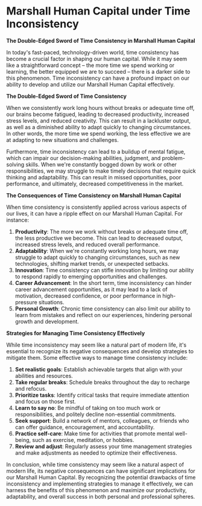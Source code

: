 # Marshall Human Capital under Time Inconsistency

**The Double-Edged Sword of Time Consistency in Marshall Human Capital**

In today's fast-paced, technology-driven world, time consistency has become a crucial factor in shaping our human capital. While it may seem like a straightforward concept – the more time we spend working or learning, the better equipped we are to succeed – there is a darker side to this phenomenon. Time inconsistency can have a profound impact on our ability to develop and utilize our Marshall Human Capital effectively.

**The Double-Edged Sword of Time Consistency**

When we consistently work long hours without breaks or adequate time off, our brains become fatigued, leading to decreased productivity, increased stress levels, and reduced creativity. This can result in a lackluster output, as well as a diminished ability to adapt quickly to changing circumstances. In other words, the more time we spend working, the less effective we are at adapting to new situations and challenges.

Furthermore, time inconsistency can lead to a buildup of mental fatigue, which can impair our decision-making abilities, judgment, and problem-solving skills. When we're constantly bogged down by work or other responsibilities, we may struggle to make timely decisions that require quick thinking and adaptability. This can result in missed opportunities, poor performance, and ultimately, decreased competitiveness in the market.

**The Consequences of Time Consistency on Marshall Human Capital**

When time consistency is consistently applied across various aspects of our lives, it can have a ripple effect on our Marshall Human Capital. For instance:

1. **Productivity**: The more we work without breaks or adequate time off, the less productive we become. This can lead to decreased output, increased stress levels, and reduced overall performance.
2. **Adaptability**: When we're constantly working long hours, we may struggle to adapt quickly to changing circumstances, such as new technologies, shifting market trends, or unexpected setbacks.
3. **Innovation**: Time consistency can stifle innovation by limiting our ability to respond rapidly to emerging opportunities and challenges.
4. **Career Advancement**: In the short term, time inconsistency can hinder career advancement opportunities, as it may lead to a lack of motivation, decreased confidence, or poor performance in high-pressure situations.
5. **Personal Growth**: Chronic time consistency can also limit our ability to learn from mistakes and reflect on our experiences, hindering personal growth and development.

**Strategies for Managing Time Consistency Effectively**

While time inconsistency may seem like a natural part of modern life, it's essential to recognize its negative consequences and develop strategies to mitigate them. Some effective ways to manage time consistency include:

1. **Set realistic goals**: Establish achievable targets that align with your abilities and resources.
2. **Take regular breaks**: Schedule breaks throughout the day to recharge and refocus.
3. **Prioritize tasks**: Identify critical tasks that require immediate attention and focus on those first.
4. **Learn to say no**: Be mindful of taking on too much work or responsibilities, and politely decline non-essential commitments.
5. **Seek support**: Build a network of mentors, colleagues, or friends who can offer guidance, encouragement, and accountability.
6. **Practice self-care**: Make time for activities that promote mental well-being, such as exercise, meditation, or hobbies.
7. **Review and adjust**: Regularly assess your time management strategies and make adjustments as needed to optimize their effectiveness.

In conclusion, while time consistency may seem like a natural aspect of modern life, its negative consequences can have significant implications for our Marshall Human Capital. By recognizing the potential drawbacks of time inconsistency and implementing strategies to manage it effectively, we can harness the benefits of this phenomenon and maximize our productivity, adaptability, and overall success in both personal and professional spheres.
